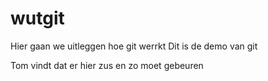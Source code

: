# wutgit

Hier gaan we uitleggen hoe git werrkt
Dit is de demo van git

Tom vindt dat er hier zus en zo moet gebeuren